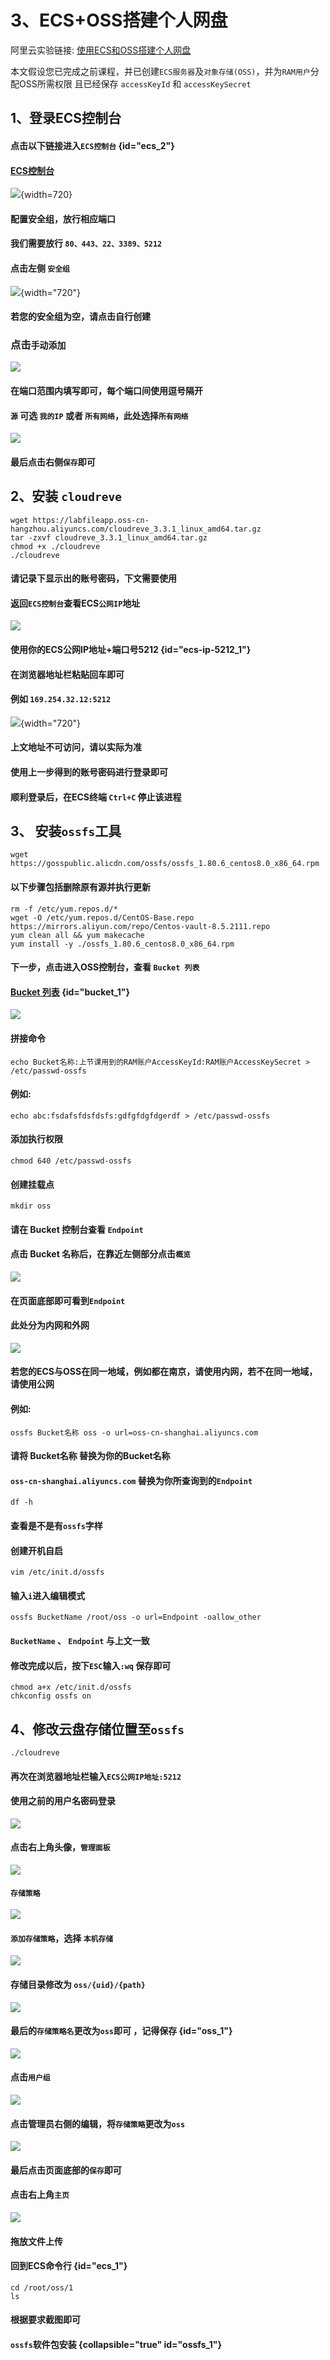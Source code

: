 # 3、ECS+OSS搭建个人网盘
阿里云实验链接: <a href="https://developer.aliyun.com/adc/scenario/43c2957814ab40a0917e482f16780cff?spm=a2c6h.13858375.devcloud-scene-list.4.31304090Dv3l9o">使用ECS和OSS搭建个人网盘</a>

本文假设您已完成之前课程，并已创建`ECS服务器`及`对象存储(OSS)`，并为`RAM用户`分配OSS所需权限
且已经保存 `accessKeyId` 和 `accessKeySecret`

## 1、登录ECS控制台
#### 点击以下链接进入`ECS控制台` {id="ecs_2"}
#### <a href="https://ecs.console.aliyun.com/home">ECS控制台</a>
![](image1.png){width=720}

#### 配置安全组，放行相应端口
#### 我们需要放行 `80、443、22、3389、5212`
#### 点击左侧 `安全组`
![](image2.png){width="720"}
#### 若您的安全组为空，请点击自行创建

### 点击`手动添加`
![](image3.png)
#### 在端口范围内填写即可，每个端口间使用逗号隔开

#### `源` 可选 `我的IP` 或者 `所有网络`，此处选择`所有网络`
![](image4.png)

#### 最后点击右侧`保存`即可

## 2、安装 `cloudreve`

```console
wget https://labfileapp.oss-cn-hangzhou.aliyuncs.com/cloudreve_3.3.1_linux_amd64.tar.gz
tar -zxvf cloudreve_3.3.1_linux_amd64.tar.gz
chmod +x ./cloudreve
./cloudreve
```

#### 请记录下显示出的账号密码，下文需要使用

#### 返回`ECS控制台`查看ECS`公网IP`地址
![](image6.png)
#### 使用你的ECS公网IP地址+端口号5212 {id="ecs-ip-5212_1"}

#### 在浏览器地址栏粘贴回车即可

#### 例如 `169.254.32.12:5212`

![](image7.png){width="720"}

#### 上文地址不可访问，请以实际为准

#### 使用上一步得到的账号密码进行登录即可

#### 顺利登录后，在ECS终端 `Ctrl+C` 停止该进程

## 3、 安装`ossfs`工具
```console
wget https://gosspublic.alicdn.com/ossfs/ossfs_1.80.6_centos8.0_x86_64.rpm
```

#### 以下步骤包括删除原有源并执行更新

```console
rm -f /etc/yum.repos.d/*
wget -O /etc/yum.repos.d/CentOS-Base.repo https://mirrors.aliyun.com/repo/Centos-vault-8.5.2111.repo
yum clean all && yum makecache
yum install -y ./ossfs_1.80.6_centos8.0_x86_64.rpm
```

#### 下一步，点击进入OSS控制台，查看 `Bucket 列表`

#### <a href="https://oss.console.aliyun.com/bucket">Bucket 列表</a> {id="bucket_1"}
![](image8.png)

#### 拼接命令
```Console
echo Bucket名称:上节课用到的RAM账户AccessKeyId:RAM账户AccessKeySecret > /etc/passwd-ossfs

```

#### 例如: 
```Console
echo abc:fsdafsfdsfdsfs:gdfgfdgfdgerdf > /etc/passwd-ossfs

```

#### 添加执行权限
```Console
chmod 640 /etc/passwd-ossfs

```

#### 创建挂载点
```Console
mkdir oss
```


#### 请在 Bucket 控制台查看 `Endpoint`
#### 点击 Bucket 名称后，在靠近左侧部分点击`概览`
![](image9.png)

#### 在页面底部即可看到`Endpoint`
#### 此处分为内网和外网
![](image10.png)
#### 若您的ECS与OSS在同一地域，例如都在南京，请使用内网，若不在同一地域，请使用公网

#### 例如: 

```Console
ossfs Bucket名称 oss -o url=oss-cn-shanghai.aliyuncs.com
```

#### 请将 Bucket名称 替换为你的Bucket名称 

#### `oss-cn-shanghai.aliyuncs.com` 替换为你所查询到的`Endpoint`
```Console
df -h
```

#### 查看是不是有`ossfs`字样

#### 创建开机自启
```Console
vim /etc/init.d/ossfs
```

#### 输入`i`进入编辑模式
```Console
ossfs BucketName /root/oss -o url=Endpoint -oallow_other
```
#### `BucketName` 、 `Endpoint` 与上文一致

#### 修改完成以后，按下`ESC`输入`:wq` 保存即可
```Console
chmod a+x /etc/init.d/ossfs
chkconfig ossfs on
```


## 4、修改云盘存储位置至`ossfs`
```Console
./cloudreve
```
#### 再次在浏览器地址栏输入`ECS公网IP地址:5212`

#### 使用之前的用户名密码登录
![](image11.png)

#### 点击右上角头像，`管理面板`
![](image12.png)
#### `存储策略`
![](image13.png)
#### `添加存储策略`，选择 `本机存储`
![](image14.png)
#### 存储目录修改为 `oss/{uid}/{path}`
![](image15.png)
#### 最后的`存储策略名`更改为`oss`即可 ，记得保存 {id="oss_1"}
![](image16.png)
#### 点击`用户组`
![](image17.png)
#### 点击管理员右侧的编辑，将`存储策略`更改为`oss`
![](image18.png)
#### 最后点击页面底部的`保存`即可
#### 点击右上角`主页`
![](image19.png)
#### 拖放文件上传

#### 回到ECS命令行 {id="ecs_1"}
```console
cd /root/oss/1
ls
```

#### 根据要求截图即可


#### `ossfs`软件包安装 {collapsible="true" id="ossfs_1"}
<a href="https://help.aliyun.com/zh/oss/developer-reference/install-ossfs?spm=a2c4g.11186623.help-menu-31815.d_5_3_6_0.4ce03fadCT89Nn&scm=20140722.H_2841059._.OR_help-T_cn~zh-V_1
"></a>

